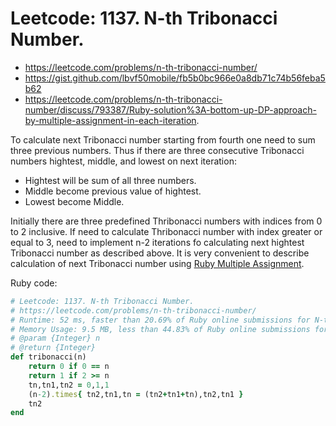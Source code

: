 # Leetcode: 1137. N-th Tribonacci Number.

- https://leetcode.com/problems/n-th-tribonacci-number/
- https://gist.github.com/lbvf50mobile/fb5b0bc966e0a8db71c74b56feba5b62
- https://leetcode.com/problems/n-th-tribonacci-number/discuss/793387/Ruby-solution%3A-bottom-up-DP-approach-by-multiple-assignment-in-each-iteration.

To calculate next Tribonacci number starting from fourth one need to sum three previous numbers.
Thus if there are three consecutive Tribonacci numbers hightest, middle, and lowest on next iteration:

- Hightest will be sum of all three numbers.
- Middle become previous value of hightest.
- Lowest become Middle.

Initially there are three predefined Thribonacci numbers with indices from 0 to 2 inclusive.
If need to calculate Thribonacci number with index greater or equal to 3, need to implement n-2 iterations fo calculating next hightest Tribonacci number as described above. It is very convenient to describe calculation of next Tribonacci number using [Ruby Multiple Assignment](https://docs.ruby-lang.org/en/2.0.0/syntax/assignment_rdoc.html#label-Multiple+Assignment).

Ruby code:
```Ruby
# Leetcode: 1137. N-th Tribonacci Number.
# https://leetcode.com/problems/n-th-tribonacci-number/
# Runtime: 52 ms, faster than 20.69% of Ruby online submissions for N-th Tribonacci Number.
# Memory Usage: 9.5 MB, less than 44.83% of Ruby online submissions for N-th Tribonacci Number.
# @param {Integer} n
# @return {Integer}
def tribonacci(n)
    return 0 if 0 == n
    return 1 if 2 >= n
    tn,tn1,tn2 = 0,1,1
    (n-2).times{ tn2,tn1,tn = (tn2+tn1+tn),tn2,tn1 }
    tn2
end
```